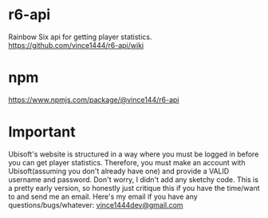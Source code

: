 
# r6-api
Rainbow Six api for getting player statistics.
https://github.com/vince1444/r6-api/wiki

# npm
https://www.npmjs.com/package/@vince144/r6-api

# Important
Ubisoft's website is structured in a way where you must be logged in before you can get player statistics. Therefore, you
must make an account with Ubisoft(assuming you don't already have one) and provide a VALID username and password. Don't worry, I didn't add any sketchy code.
This is a pretty early version, so honestly just critique this if you have the time/want to and send me an email. Here's my email if you have any questions/bugs/whatever: vince1444dev@gmail.com

